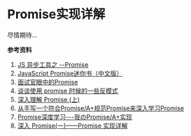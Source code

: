 # Promise实现详解
尽情期待...

**参考资料**
1. [JS 异步工具之 --Promise ](https://juejin.im/entry/58650a7a128fe1006d132b80)
2. [JavaScript Promise迷你书（中文版）](http://liubin.org/promises-book/)
3. [面试官眼中的Promise](https://juejin.im/post/5c233a8ee51d450d5a01b712)
4. [谈谈使用 promise 时候的一些反模式](https://efe.baidu.com/blog/promises-anti-pattern/)
5. [深入理解 Promise (上)](https://juejin.im/entry/5844c8e461ff4b006b9e2ebd)
6. [从手写一个符合Promise/A+规范Promise来深入学习Promise](https://juejin.im/post/5b854f22e51d4538e567b7de)
7. [Promise深度学习---我のPromise/A+实现](https://juejin.im/post/5a59e78ff265da3e3e33ba6e)
8. [深入 Promise(一)——Promise 实现详解 ](https://juejin.im/entry/58a10aa61b69e60059d1d2af)